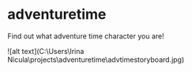 # adventuretime
Find out what adventure time character you are!

![alt text](C:\Users\Irina Nicula\projects\adventuretime\advtimestoryboard.jpg) 
